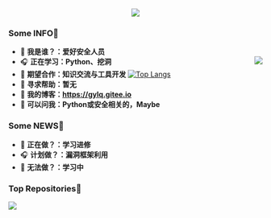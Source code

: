 <h1 align="center">
<img src="https://readme-typing-svg.herokuapp.com?font=ubuntu&color=%23B335F7&size=22&vCenter=true&height=40&lines=Welcome+to+my+home+page+%F0%9F%91%8B;I+guess+you+are+a+hacker+%F0%9F%A4%94;Nice+to+meet+you+%F0%9F%98%9D;Hope+there+is+something+you+need+%F0%9F%8E%81">
</h1>  

### Some INFO👋           
- 🌱 **我是谁？：爱好安全人员**   
- 🎧 **正在学习：Python、挖洞**       <img align="right" src="https://github-readme-stats.vercel.app/api?username=GYLQ&show_icons=true&theme=radical">
- 👯 **期望合作：知识交流与工具开发**  [![Top Langs](https://github-readme-stats.vercel.app/api/top-langs/?username=anuraghazra)](https://github.com/anuraghazra/github-readme-stats)
- 🤔 **寻求帮助：暂无**
- 🍔 **我的博客：https://gylq.gitee.io**          
- 💬 **可以问我：Python或安全相关的，Maybe**
### Some NEWS👋
- 🌱 **正在做？：学习进修**
- 🎧 **计划做？：漏洞框架利用**
- 🤔 **无法做？：学习中**

### Top Repositories👋
<a href="https://github.com/GYLQ/CVE-2021-45232-RCE">
  <img align="center" src="https://github-readme-stats.vercel.app/api/pin/?username=GYLQ&repo=CVE-2021-45232-RCE&theme=buefy" />
</a>
